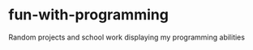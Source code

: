 fun-with-programming
====================

Random projects and school work displaying my programming abilities
